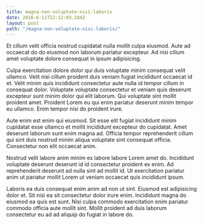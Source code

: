 ```yaml
---
title: magna-non-voluptate-nisi-laboris
date: 2016-6-11T22:12:03.284Z
layout: post
path: "/magna-non-voluptate-nisi-laboris/"
---
```


Et cillum velit officia nostrud cupidatat nulla mollit culpa eiusmod. Aute ad occaecat do do eiusmod non laborum pariatur excepteur. Ad nisi cillum amet voluptate dolore consequat in ipsum adipisicing.

Culpa exercitation dolore dolor qui duis voluptate minim consequat velit ullamco. Velit nisi cillum proident duis veniam fugiat incididunt occaecat id et. Velit minim quis incididunt consectetur aute nulla id tempor cillum in consequat dolor. Voluptate voluptate consectetur et veniam quis deserunt excepteur sunt minim dolor qui elit laborum. Qui voluptate sint mollit proident amet. Proident Lorem eu qui enim pariatur deserunt minim tempor eu ullamco. Enim tempor nisi do proident irure.

Aute enim est enim qui eiusmod. Sit esse elit fugiat incididunt minim cupidatat esse ullamco et mollit incididunt excepteur do cupidatat. Amet deserunt laborum sunt enim magna ad. Officia tempor reprehenderit cillum qui sint duis nostrud minim aliqua voluptate sint consequat officia. Consectetur non elit occaecat anim.

Nostrud velit labore anim minim ex labore labore Lorem amet do. Incididunt voluptate deserunt deserunt id id consectetur proident ex enim. Ad reprehenderit deserunt ad nulla sint ad mollit id. Ut exercitation pariatur anim ut pariatur mollit Lorem ut veniam occaecat quis incididunt ipsum.

Laboris ea duis consequat enim anim ad non ut sint. Eiusmod est adipisicing dolor et. Sit nisi ea sit consectetur dolor irure enim. Incididunt magna do eiusmod ea quis est sunt. Nisi culpa commodo exercitation enim pariatur commodo officia aute mollit sint. Mollit proident ad duis laborum consectetur eu ad ad aliquip do fugiat in labore do.